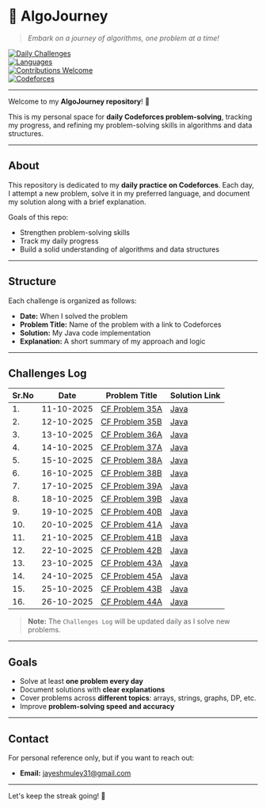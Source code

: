 # 🌟 AlgoJourney

> *Embark on a journey of algorithms, one problem at a time!*  

[![Daily Challenges](https://img.shields.io/badge/Daily-Challenges-blue?style=for-the-badge)](https://codeforces.com/)  
[![Languages](https://img.shields.io/badge/Languages-Java-orange?style=for-the-badge)](https://github.com/)  
[![Contributions Welcome](https://img.shields.io/badge/Contributions-Welcome-green?style=for-the-badge)](CONTRIBUTING.md)  
[![Codeforces](https://img.shields.io/badge/Codeforces-Jayesh.Muley-0057FF?style=for-the-badge&logo=codeforces)](https://codeforces.com/profile/jayesh.muley)

---


Welcome to my **AlgoJourney repository**! 🚀  

This is my personal space for **daily Codeforces problem-solving**, tracking my progress, and refining my problem-solving skills in algorithms and data structures.

---

## About
This repository is dedicated to my **daily practice on Codeforces**. Each day, I attempt a new problem, solve it in my preferred language, and document my solution along with a brief explanation.  

Goals of this repo:  
- Strengthen problem-solving skills  
- Track my daily progress  
- Build a solid understanding of algorithms and data structures  

---

## Structure
Each challenge is organized as follows:

- **Date:** When I solved the problem  
- **Problem Title:** Name of the problem with a link to Codeforces  
- **Solution:** My Java code implementation
- **Explanation:** A short summary of my approach and logic 

---

## Challenges Log
|Sr.No| Date      | Problem Title | Solution Link |
|-----|-----------|---------------|---------------|
|1.| 11-10-2025 | [CF Problem 35A](https://codeforces.com/problemset/problem/35/A) | [Java](https://github.com/jayesh3103/AlgoJourney/tree/main/35A) |
|2.| 12-10-2025 | [CF Problem 35B](https://codeforces.com/problemset/problem/35/B) | [Java](https://github.com/jayesh3103/AlgoJourney/tree/main/35B) |
|3.| 13-10-2025 | [CF Problem 36A](https://codeforces.com/problemset/problem/36/A) | [Java](https://github.com/jayesh3103/AlgoJourney/tree/main/36A) |
|4.| 14-10-2025 | [CF Problem 37A](https://codeforces.com/problemset/problem/37/A) | [Java](https://github.com/jayesh3103/AlgoJourney/tree/main/37A) |
|5.| 15-10-2025 | [CF Problem 38A](https://codeforces.com/problemset/problem/38/A) | [Java](https://github.com/jayesh3103/AlgoJourney/tree/main/38A) |
|6.| 16-10-2025 | [CF Problem 38B](https://codeforces.com/problemset/problem/38/B) | [Java](https://github.com/jayesh3103/AlgoJourney/tree/main/38B) |
|7.| 17-10-2025 | [CF Problem 39A](https://codeforces.com/problemset/problem/39/A) | [Java](https://github.com/jayesh3103/AlgoJourney/tree/main/39A) |
|8.| 18-10-2025 | [CF Problem 39B](https://codeforces.com/problemset/problem/39/B) | [Java](https://github.com/jayesh3103/AlgoJourney/tree/main/39B) |
|9.| 19-10-2025 | [CF Problem 40B](https://codeforces.com/problemset/problem/40/B) | [Java](https://github.com/jayesh3103/AlgoJourney/tree/main/40B) |
|10.| 20-10-2025 | [CF Problem 41A](https://codeforces.com/problemset/problem/41/A) | [Java](https://github.com/jayesh3103/AlgoJourney/tree/main/41A) |
|11.| 21-10-2025 | [CF Problem 41B](https://codeforces.com/problemset/problem/41/B) | [Java](https://github.com/jayesh3103/AlgoJourney/tree/main/41B) |
|12.| 22-10-2025 | [CF Problem 42B](https://codeforces.com/problemset/problem/42/B) | [Java](https://github.com/jayesh3103/AlgoJourney/tree/main/42B) |
|13.| 23-10-2025 | [CF Problem 43A](https://codeforces.com/problemset/problem/43/A) | [Java](https://github.com/jayesh3103/AlgoJourney/tree/main/43A) |
|14.| 24-10-2025 | [CF Problem 45A](https://codeforces.com/problemset/problem/45/A) | [Java](https://github.com/jayesh3103/AlgoJourney/tree/main/45A) |
|15.| 25-10-2025 | [CF Problem 43B](https://codeforces.com/problemset/problem/43/B) | [Java](https://github.com/jayesh3103/AlgoJourney/tree/main/43B) |
|16.| 26-10-2025 | [CF Problem 44A](https://codeforces.com/problemset/problem/44/A) | [Java](https://github.com/jayesh3103/AlgoJourney/tree/main/44A) |

> **Note:** The `Challenges Log` will be updated daily as I solve new problems.

---

## Goals
- Solve at least **one problem every day**  
- Document solutions with **clear explanations**  
- Cover problems across **different topics**: arrays, strings, graphs, DP, etc.  
- Improve **problem-solving speed and accuracy**  

---

## Contact
For personal reference only, but if you want to reach out:  
- **Email:** jayeshmuley31@gmail.com  

---

Let's keep the streak going! 💪 
